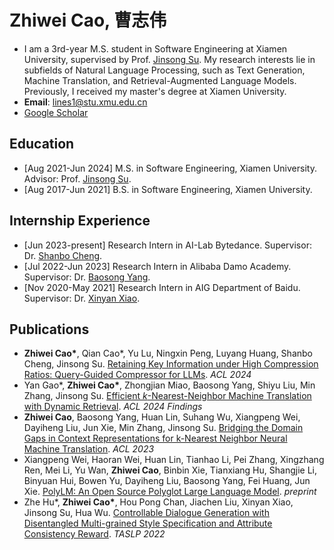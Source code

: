 # Zhiwei Cao, 曹志伟

* I am a 3rd-year M.S. student in Software Engineering at Xiamen University, supervised by Prof. [Jinsong Su](https://cdmc.xmu.edu.cn/info/1010/1054.htm). My research interests lie in subfields of Natural Language Processing, such as Text Generation, Machine Translation, and Retrieval-Augmented Language Models. Previously, I received my master's degree at Xiamen University.
* **Email**: lines1@stu.xmu.edu.cn
* [Google Scholar](https://scholar.google.com/citations?user=lUg6L5cAAAAJ&hl=zh-CN)

## Education
* [Aug 2021-Jun 2024] M.S. in Software Engineering, Xiamen University. Advisor: Prof. [Jinsong Su](https://cdmc.xmu.edu.cn/info/1010/1054.htm).
* [Aug 2017-Jun 2021] B.S. in Software Engineering, Xiamen University.

## Internship Experience
* [Jun 2023-present] Research Intern in AI-Lab Bytedance. Supervisor: Dr. [Shanbo Cheng](https://scholar.google.com/citations?hl=zh-CN&user=CYUBKN0AAAAJ).
* [Jul 2022-Jun 2023] Research Intern in Alibaba Damo Academy. Supervisor: Dr. [Baosong Yang](https://baosongyang.site/).
* [Nov 2020-May 2021] Research Intern in AIG Department of Baidu. Supervisor: Dr. [Xinyan Xiao](https://scholar.google.com/citations?hl=zh-CN&user=lWRYa3wAAAAJ).

## Publications
* **Zhiwei Cao\***, Qian Cao*, Yu Lu, Ningxin Peng, Luyang Huang, Shanbo Cheng, Jinsong Su. [Retaining Key Information under High Compression Ratios: Query-Guided Compressor for LLMs](https://openreview.net/forum?id=z9FgnjTqce). _ACL 2024_
* Yan Gao*, **Zhiwei Cao\***, Zhongjian Miao, Baosong Yang, Shiyu Liu, Min Zhang, Jinsong Su. [Efficient $k$-Nearest-Neighbor Machine Translation with Dynamic Retrieval](https://openreview.net/forum?id=hESRmElqeE). _ACL 2024 Findings_
* **Zhiwei Cao**, Baosong Yang, Huan Lin, Suhang Wu, Xiangpeng Wei, Dayiheng Liu, Jun Xie, Min Zhang, Jinsong Su. [Bridging the Domain Gaps in Context Representations for k-Nearest Neighbor Neural Machine Translation](https://aclanthology.org/2023.acl-long.321/). _ACL 2023_
* Xiangpeng Wei, Haoran Wei, Huan Lin, Tianhao Li, Pei Zhang, Xingzhang Ren, Mei Li, Yu Wan, **Zhiwei Cao**, Binbin Xie, Tianxiang Hu, Shangjie Li, Binyuan Hui, Bowen Yu, Dayiheng Liu, Baosong Yang, Fei Huang, Jun Xie. [PolyLM: An Open Source Polyglot Large Language Model](https://arxiv.org/abs/2307.06018). _preprint_
* Zhe Hu*, **Zhiwei Cao\***, Hou Pong Chan, Jiachen Liu, Xinyan Xiao, Jinsong Su, Hua Wu. [Controllable Dialogue Generation with Disentangled Multi-grained Style Specification and Attribute Consistency Reward](https://ieeexplore.ieee.org/document/9944920). _TASLP 2022_
